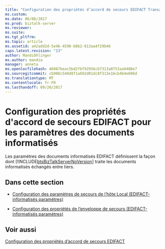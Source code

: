 ```yaml
---
title: "Configuration des propriétés d’accord de secours EDIFACT Transaction définie les paramètres | Documents Microsoft"
ms.custom: 
ms.date: 06/08/2017
ms.prod: biztalk-server
ms.reviewer: 
ms.suite: 
ms.tgt_pltfrm: 
ms.topic: article
ms.assetid: a42add2d-5e4b-4590-b8b2-813aa4f29b46
caps.latest.revision: "13"
author: MandiOhlinger
ms.author: mandia
manager: anneta
ms.openlocfilehash: 46087beac5bd2fbf92956cb7313a0753aa9408e7
ms.sourcegitcommit: cb908c540d8f1a692d01dc8f313e16cb4b4e696d
ms.translationtype: MT
ms.contentlocale: fr-FR
ms.lasthandoff: 09/20/2017
---
```

# <a name="configuring-edifact-fallback-agreement-properties-for-transaction-set-settings"></a>Configuration des propriétés d'accord de secours EDIFACT pour les paramètres des documents informatisés
Les paramètres des documents informatisés EDIFACT définissent la façon dont [!INCLUDE[btsBizTalkServerNoVersion](../includes/btsbiztalkservernoversion-md.md)] traite les documents informatisés échangés entre tiers.  
  
## <a name="in-this-section"></a>Dans cette section  
  
-   [Configuration des paramètres de secours de l’hôte Local (EDIFACT-informatisés paramètres)](../core/configuring-fallback-local-host-settings-edifact-transaction-set-settings.md)  
  
-   [Configuration des propriétés de l’enveloppe de secours (EDIFACT-informatisés paramètres)](../core/configuring-fallback-envelope-properties-edifact-transaction-set-settings.md)  
  
## <a name="see-also"></a>Voir aussi  
 [Configuration des propriétés d’accord de secours EDIFACT](../core/configuring-edifact-fallback-agreement-properties.md)